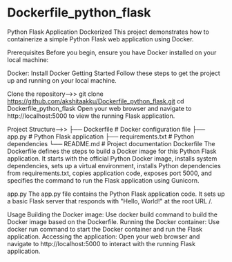 # Dockerfile_python_flask

Python Flask Application Dockerized
This project demonstrates how to containerize a simple Python Flask web application using Docker.

Prerequisites
Before you begin, ensure you have Docker installed on your local machine:

Docker: Install Docker
Getting Started
Follow these steps to get the project up and running on your local machine.

Clone the repository-->>
git clone https://github.com/akshitaakku/Dockerfile_python_flask.git
cd Dockerfile_python_flask
Open your web browser and navigate to http://localhost:5000 to view the running Flask application.

Project Structure-->>
├── Dockerfile          # Docker configuration file
├── app.py              # Python Flask application
├── requirements.txt    # Python dependencies
└── README.md           # Project documentation
Dockerfile
The Dockerfile defines the steps to build a Docker image for this Python Flask application. It starts with the official Python Docker image, installs system dependencies, sets up a virtual environment, installs Python dependencies from requirements.txt, copies application code, exposes port 5000, and specifies the command to run the Flask application using Gunicorn.

app.py
The app.py file contains the Python Flask application code. It sets up a basic Flask server that responds with "Hello, World!" at the root URL /.

Usage
Building the Docker image: Use docker build command to build the Docker image based on the Dockerfile.
Running the Docker container: Use docker run command to start the Docker container and run the Flask application.
Accessing the application: Open your web browser and navigate to http://localhost:5000 to interact with the running Flask application.

